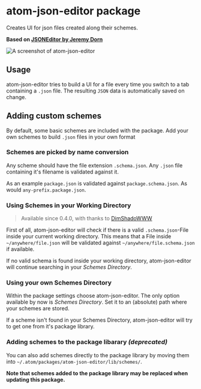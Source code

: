 # atom-json-editor package

Creates UI for json files created along their schemes.

**Based on [JSONEditor by Jeremy Dorn](https://github.com/jdorn/json-editor)**

![A screenshot of atom-json-editor](https://raw.githubusercontent.com/LukasHechenberger/atom-json-editor/master/screenshot.png)

## Usage

atom-json-editor tries to build a UI for a file every time you switch to a tab containing a `.json` file. The resulting `JSON` data is automatically saved on change.

## Adding custom schemes

By default, some basic schemes are included with the package. Add your own schemes to build `.json` files in your own format

### Schemes are picked by name conversion

Any scheme should have the file extension `.schema.json`. Any `.json` file containing it's filename is validated against it. 

As an example `package.json` is validated against `package.schema.json`. As would `any-prefix.package.json`.

### Using Schemes in your Working Directory
> Available since 0.4.0, with thanks to [DimShadoWWW](https://github.com/DimShadoWWW)

First of all, atom-json-editor will check if there is a valid `.schema.json`-File inside your current working directory. This means that a File inside `~/anywhere/file.json` will be validated against `~/anywhere/file.schema.json` if available.

If no valid schema is found inside your working directory, atom-json-editor will continue searching in your *Schemes Directory*.

### Using your own Schemes Directory

Within the package settings choose atom-json-editor. The only option available by now is *Schemes Directory*. Set it to an (absolute) path where your schemes are stored.

If a scheme isn't found in your Schemes Directory, atom-json-editor will try to get one from it's package library.

### Adding schemes to the package libarary *(deprecated)*

You can also add schemes directly to the package library by moving them into `~/.atom/packages/atom-json-editor/lib/schemes/`.

**Note that schemes added to the package library may be replaced when updating this package.**
